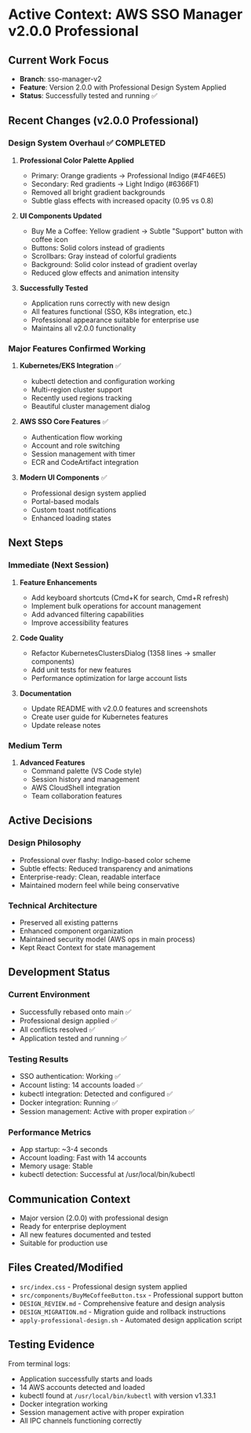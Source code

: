 # Active Context: AWS SSO Manager v2.0.0 Professional

## Current Work Focus
- **Branch**: sso-manager-v2
- **Feature**: Version 2.0.0 with Professional Design System Applied
- **Status**: Successfully tested and running ✅

## Recent Changes (v2.0.0 Professional)

### Design System Overhaul ✅ COMPLETED
1. **Professional Color Palette Applied**
   - Primary: Orange gradients → Professional Indigo (#4F46E5)
   - Secondary: Red gradients → Light Indigo (#6366F1)
   - Removed all bright gradient backgrounds
   - Subtle glass effects with increased opacity (0.95 vs 0.8)

2. **UI Components Updated**
   - Buy Me a Coffee: Yellow gradient → Subtle "Support" button with coffee icon
   - Buttons: Solid colors instead of gradients
   - Scrollbars: Gray instead of colorful gradients
   - Background: Solid color instead of gradient overlay
   - Reduced glow effects and animation intensity

3. **Successfully Tested**
   - Application runs correctly with new design
   - All features functional (SSO, K8s integration, etc.)
   - Professional appearance suitable for enterprise use
   - Maintains all v2.0.0 functionality

### Major Features Confirmed Working
1. **Kubernetes/EKS Integration** ✅
   - kubectl detection and configuration working
   - Multi-region cluster support
   - Recently used regions tracking
   - Beautiful cluster management dialog

2. **AWS SSO Core Features** ✅
   - Authentication flow working
   - Account and role switching
   - Session management with timer
   - ECR and CodeArtifact integration

3. **Modern UI Components** ✅
   - Professional design system applied
   - Portal-based modals
   - Custom toast notifications
   - Enhanced loading states

## Next Steps

### Immediate (Next Session)
1. **Feature Enhancements**
   - Add keyboard shortcuts (Cmd+K for search, Cmd+R refresh)
   - Implement bulk operations for account management
   - Add advanced filtering capabilities
   - Improve accessibility features

2. **Code Quality**
   - Refactor KubernetesClustersDialog (1358 lines → smaller components)
   - Add unit tests for new features
   - Performance optimization for large account lists

3. **Documentation**
   - Update README with v2.0.0 features and screenshots
   - Create user guide for Kubernetes features
   - Update release notes

### Medium Term
1. **Advanced Features**
   - Command palette (VS Code style)
   - Session history and management
   - AWS CloudShell integration
   - Team collaboration features

## Active Decisions

### Design Philosophy
- Professional over flashy: Indigo-based color scheme
- Subtle effects: Reduced transparency and animations
- Enterprise-ready: Clean, readable interface
- Maintained modern feel while being conservative

### Technical Architecture
- Preserved all existing patterns
- Enhanced component organization
- Maintained security model (AWS ops in main process)
- Kept React Context for state management

## Development Status

### Current Environment
- Successfully rebased onto main ✅
- Professional design applied ✅
- All conflicts resolved ✅
- Application tested and running ✅

### Testing Results
- SSO authentication: Working ✅
- Account listing: 14 accounts loaded ✅
- kubectl integration: Detected and configured ✅
- Docker integration: Running ✅
- Session management: Active with proper expiration ✅

### Performance Metrics
- App startup: ~3-4 seconds
- Account loading: Fast with 14 accounts
- Memory usage: Stable
- kubectl detection: Successful at /usr/local/bin/kubectl

## Communication Context
- Major version (2.0.0) with professional design
- Ready for enterprise deployment
- All new features documented and tested
- Suitable for production use

## Files Created/Modified
- `src/index.css` - Professional design system applied
- `src/components/BuyMeCoffeeButton.tsx` - Professional support button
- `DESIGN_REVIEW.md` - Comprehensive feature and design analysis
- `DESIGN_MIGRATION.md` - Migration guide and rollback instructions
- `apply-professional-design.sh` - Automated design application script

## Testing Evidence
From terminal logs:
- Application successfully starts and loads
- 14 AWS accounts detected and loaded
- kubectl found at `/usr/local/bin/kubectl` with version v1.33.1
- Docker integration working
- Session management active with proper expiration
- All IPC channels functioning correctly